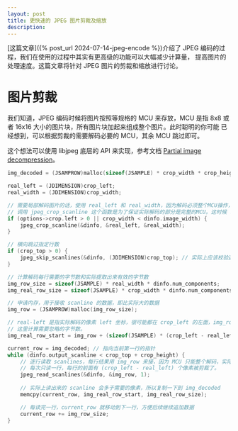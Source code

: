 ```yaml
---
layout: post
title: 更快速的 JPEG 图片剪裁及缩放
description: 
---
```


[这篇文章]({% post_url 2024-07-14-jpeg-encode %})介绍了 JPEG 编码的过程，我们在使用的过程中其实有更高级的功能可以大幅减少计算量，
提高图片的处理速度。这篇文章将针对 JPEG 图片的剪裁和缩放进行讨论。

# 图片剪裁

我们知道，JPEG 编码时候将图片按照等规格的 MCU 来存放，MCU 是指 8x8 或者 16x16 大小的图片块，所有图片块加起来组成整个图片。此时聪明的你可能
已经想到，可以根据剪裁的需要解码必要的 MCU，其余 MCU 跳过即可。

这个想法可以使用 libjpeg 底层的 API 来实现，参考文档 [Partial image decompression](https://github.com/libjpeg-turbo/libjpeg-turbo/blob/0566d51e092f8c75e868d54ffa3670ce0949a46e/libjpeg.txt#L807-L893)。

```c
img_decoded = (JSAMPROW)malloc(sizeof(JSAMPLE) * crop_width * crop_height * dinfo.num_components);

real_left = (JDIMENSION)crop_left;
real_width = (JDIMENSION)crop_width;

// 需要局部解码图片的话，使用 real_left 和 real_width，因为解码必须整个MCU操作，最终的出来的行还需要一次拷贝才完整。
// 调用 jpeg_crop_scanline 这个函数是为了保证实际解码的部分是完整的MCU。这时候 real_left 和 real_width 会被修改。
if (options->crop.left > 0 || crop_width < dinfo.image_width) {
    jpeg_crop_scanline(&dinfo, &real_left, &real_width);
}

// 横向跳过指定行数
if (crop_top > 0) {
    jpeg_skip_scanlines(&dinfo, (JDIMENSION)crop_top); // 实际上应该校验返回值是否真的都能成功跳过了。
}

// 计算解码每行需要的字节数和实际提取出来有效的字节数
img_row_size = sizeof(JSAMPLE) * real_width * dinfo.num_components;
img_real_row_size = sizeof(JSAMPLE) * crop_width * dinfo.num_components;

// 申请内存，用于接收 scanline 的数据，即比实际大的数据
img_row = (JSAMPROW)malloc(img_row_size);

// real-left 是指实际解码的像素 left 坐标，很可能都在 crop_left 的左面，img_row 接收到的数据会比 crop_left 多，要自己剪裁下忽略掉，
// 这里计算需要忽略的字节数。
img_real_row_start = img_row + (sizeof(JSAMPLE) * (crop_left - real_left) * dinfo.num_components);

current_row = img_decoded; // 指向当前第一行的指针
while (dinfo.output_scanline < crop_top + crop_height) {
    // 逐行读取 scanlines，每行结果用 img_row 来接，因为 MCU 只能整个解码，实际 real_width 有可能比 crop_width 大。
    // 每次只读一行，每行的前面有 (crop_left - real_left) 个像素被剪裁了。
    jpeg_read_scanlines(&dinfo, &img_row, 1);
    
    // 实际上读出来的 scanline 会多于需要的像素，所以复制一下到 img_decoded
    memcpy(current_row, img_real_row_start, img_real_row_size);

    // 每读完一行，current_row 就移动到下一行，方便后续继续追加数据
    current_row += img_row_size;
}
```
